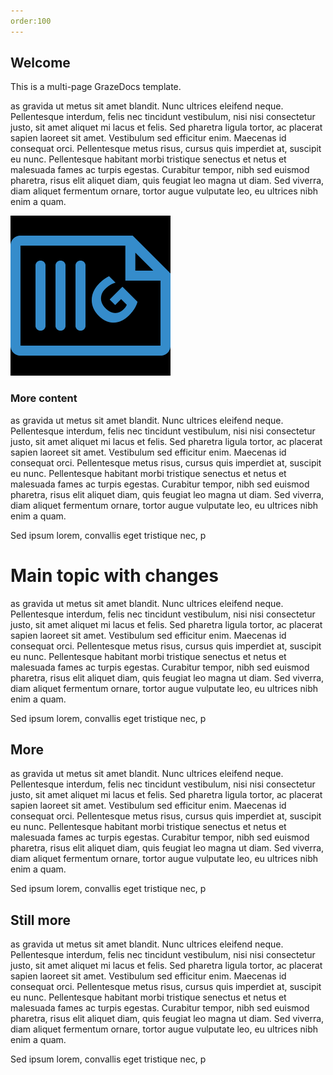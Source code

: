 ```yaml
---
order:100
---
```

## Welcome

This is a multi-page GrazeDocs template.

as gravida ut metus sit amet blandit. Nunc ultrices eleifend neque. Pellentesque interdum, felis nec tincidunt vestibulum, nisi nisi consectetur justo, sit amet aliquet mi lacus et felis. Sed pharetra ligula tortor, ac placerat sapien laoreet sit amet. Vestibulum sed efficitur enim. Maecenas id consequat orci. Pellentesque metus risus, cursus quis imperdiet at, suscipit eu nunc. Pellentesque habitant morbi tristique senectus et netus et malesuada fames ac turpis egestas. Curabitur tempor, nibh sed euismod pharetra, risus elit aliquet diam, quis feugiat leo magna ut diam. Sed viverra, diam aliquet fermentum ornare, tortor augue vulputate leo, eu ultrices nibh enim a quam.

![](2020-06-23-18-08-35.png)

### More content

as gravida ut metus sit amet blandit. Nunc ultrices eleifend neque. Pellentesque interdum, felis nec tincidunt vestibulum, nisi nisi consectetur justo, sit amet aliquet mi lacus et felis. Sed pharetra ligula tortor, ac placerat sapien laoreet sit amet. Vestibulum sed efficitur enim. Maecenas id consequat orci. Pellentesque metus risus, cursus quis imperdiet at, suscipit eu nunc. Pellentesque habitant morbi tristique senectus et netus et malesuada fames ac turpis egestas. Curabitur tempor, nibh sed euismod pharetra, risus elit aliquet diam, quis feugiat leo magna ut diam. Sed viverra, diam aliquet fermentum ornare, tortor augue vulputate leo, eu ultrices nibh enim a quam.

Sed ipsum lorem, convallis eget tristique nec, p

# Main topic with changes

as gravida ut metus sit amet blandit. Nunc ultrices eleifend neque. Pellentesque interdum, felis nec tincidunt vestibulum, nisi nisi consectetur justo, sit amet aliquet mi lacus et felis. Sed pharetra ligula tortor, ac placerat sapien laoreet sit amet. Vestibulum sed efficitur enim. Maecenas id consequat orci. Pellentesque metus risus, cursus quis imperdiet at, suscipit eu nunc. Pellentesque habitant morbi tristique senectus et netus et malesuada fames ac turpis egestas. Curabitur tempor, nibh sed euismod pharetra, risus elit aliquet diam, quis feugiat leo magna ut diam. Sed viverra, diam aliquet fermentum ornare, tortor augue vulputate leo, eu ultrices nibh enim a quam.

Sed ipsum lorem, convallis eget tristique nec, p

## More

as gravida ut metus sit amet blandit. Nunc ultrices eleifend neque. Pellentesque interdum, felis nec tincidunt vestibulum, nisi nisi consectetur justo, sit amet aliquet mi lacus et felis. Sed pharetra ligula tortor, ac placerat sapien laoreet sit amet. Vestibulum sed efficitur enim. Maecenas id consequat orci. Pellentesque metus risus, cursus quis imperdiet at, suscipit eu nunc. Pellentesque habitant morbi tristique senectus et netus et malesuada fames ac turpis egestas. Curabitur tempor, nibh sed euismod pharetra, risus elit aliquet diam, quis feugiat leo magna ut diam. Sed viverra, diam aliquet fermentum ornare, tortor augue vulputate leo, eu ultrices nibh enim a quam.

Sed ipsum lorem, convallis eget tristique nec, p

## Still more

as gravida ut metus sit amet blandit. Nunc ultrices eleifend neque. Pellentesque interdum, felis nec tincidunt vestibulum, nisi nisi consectetur justo, sit amet aliquet mi lacus et felis. Sed pharetra ligula tortor, ac placerat sapien laoreet sit amet. Vestibulum sed efficitur enim. Maecenas id consequat orci. Pellentesque metus risus, cursus quis imperdiet at, suscipit eu nunc. Pellentesque habitant morbi tristique senectus et netus et malesuada fames ac turpis egestas. Curabitur tempor, nibh sed euismod pharetra, risus elit aliquet diam, quis feugiat leo magna ut diam. Sed viverra, diam aliquet fermentum ornare, tortor augue vulputate leo, eu ultrices nibh enim a quam.

Sed ipsum lorem, convallis eget tristique nec, p